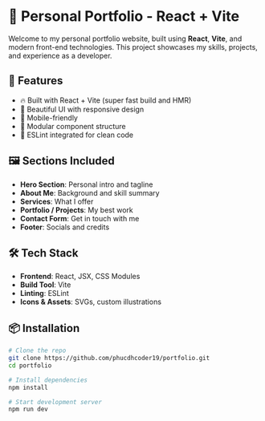 # 🚀 Personal Portfolio - React + Vite

Welcome to my personal portfolio website, built using **React**, **Vite**, and modern front-end technologies. This project showcases my skills, projects, and experience as a developer.

## 🌟 Features

- 🔥 Built with React + Vite (super fast build and HMR)
- 🎨 Beautiful UI with responsive design
- 📱 Mobile-friendly
- 🧩 Modular component structure
- 🧰 ESLint integrated for clean code

## 🖼️ Sections Included

- **Hero Section**: Personal intro and tagline
- **About Me**: Background and skill summary
- **Services**: What I offer
- **Portfolio / Projects**: My best work
- **Contact Form**: Get in touch with me
- **Footer**: Socials and credits

## 🛠️ Tech Stack

- **Frontend**: React, JSX, CSS Modules
- **Build Tool**: Vite
- **Linting**: ESLint
- **Icons & Assets**: SVGs, custom illustrations

## 📦 Installation

```bash
# Clone the repo
git clone https://github.com/phucdhcoder19/portfolio.git
cd portfolio

# Install dependencies
npm install

# Start development server
npm run dev
